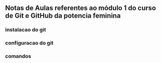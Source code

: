 ## Notas de Aulas referentes ao módulo 1 do curso de Git e GitHub da potencia feminina


### instalacao do git

### configuracao do git


### comandos